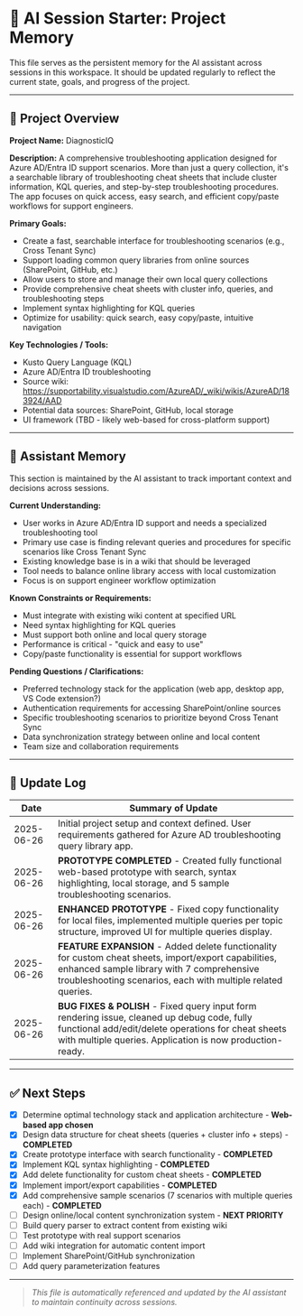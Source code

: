 # 🧠 AI Session Starter: Project Memory
This file serves as the persistent memory for the AI assistant across sessions in this workspace. It should be updated regularly to reflect the current state, goals, and progress of the project.

---

## 📘 Project Overview
**Project Name:** DiagnosticIQ

**Description:** A comprehensive troubleshooting application designed for Azure AD/Entra ID support scenarios. More than just a query collection, it's a searchable library of troubleshooting cheat sheets that include cluster information, KQL queries, and step-by-step troubleshooting procedures. The app focuses on quick access, easy search, and efficient copy/paste workflows for support engineers.

**Primary Goals:**
- Create a fast, searchable interface for troubleshooting scenarios (e.g., Cross Tenant Sync)
- Support loading common query libraries from online sources (SharePoint, GitHub, etc.)
- Allow users to store and manage their own local query collections
- Provide comprehensive cheat sheets with cluster info, queries, and troubleshooting steps
- Implement syntax highlighting for KQL queries
- Optimize for usability: quick search, easy copy/paste, intuitive navigation

**Key Technologies / Tools:**
- Kusto Query Language (KQL)
- Azure AD/Entra ID troubleshooting
- Source wiki: https://supportability.visualstudio.com/AzureAD/_wiki/wikis/AzureAD/183924/AAD
- Potential data sources: SharePoint, GitHub, local storage
- UI framework (TBD - likely web-based for cross-platform support)

---

## 🧠 Assistant Memory
This section is maintained by the AI assistant to track important context and decisions across sessions.

**Current Understanding:**
- User works in Azure AD/Entra ID support and needs a specialized troubleshooting tool
- Primary use case is finding relevant queries and procedures for specific scenarios like Cross Tenant Sync
- Existing knowledge base is in a wiki that should be leveraged
- Tool needs to balance online library access with local customization
- Focus is on support engineer workflow optimization

**Known Constraints or Requirements:**
- Must integrate with existing wiki content at specified URL
- Need syntax highlighting for KQL queries
- Must support both online and local query storage
- Performance is critical - "quick and easy to use"
- Copy/paste functionality is essential for support workflows

**Pending Questions / Clarifications:**
- Preferred technology stack for the application (web app, desktop app, VS Code extension?)
- Authentication requirements for accessing SharePoint/online sources
- Specific troubleshooting scenarios to prioritize beyond Cross Tenant Sync
- Data synchronization strategy between online and local content
- Team size and collaboration requirements

---

## 🔄 Update Log
| Date       | Summary of Update                          |
|------------|---------------------------------------------|
| 2025-06-26 | Initial project setup and context defined. User requirements gathered for Azure AD troubleshooting query library app. |
| 2025-06-26 | **PROTOTYPE COMPLETED** - Created fully functional web-based prototype with search, syntax highlighting, local storage, and 5 sample troubleshooting scenarios. |
| 2025-06-26 | **ENHANCED PROTOTYPE** - Fixed copy functionality for local files, implemented multiple queries per topic structure, improved UI for multiple queries display. |
| 2025-06-26 | **FEATURE EXPANSION** - Added delete functionality for custom cheat sheets, import/export capabilities, enhanced sample library with 7 comprehensive troubleshooting scenarios, each with multiple related queries. |
| 2025-06-26 | **BUG FIXES & POLISH** - Fixed query input form rendering issue, cleaned up debug code, fully functional add/edit/delete operations for cheat sheets with multiple queries. Application is now production-ready. |

---

## ✅ Next Steps
- [x] Determine optimal technology stack and application architecture - **Web-based app chosen**
- [x] Design data structure for cheat sheets (queries + cluster info + steps) - **COMPLETED**
- [x] Create prototype interface with search functionality - **COMPLETED**
- [x] Implement KQL syntax highlighting - **COMPLETED**
- [x] Add delete functionality for custom cheat sheets - **COMPLETED**
- [x] Implement import/export capabilities - **COMPLETED**
- [x] Add comprehensive sample scenarios (7 scenarios with multiple queries each) - **COMPLETED**
- [ ] Design online/local content synchronization system - **NEXT PRIORITY**
- [ ] Build query parser to extract content from existing wiki
- [ ] Test prototype with real support scenarios
- [ ] Add wiki integration for automatic content import
- [ ] Implement SharePoint/GitHub synchronization
- [ ] Add query parameterization features

---

> _This file is automatically referenced and updated by the AI assistant to maintain continuity across sessions._
